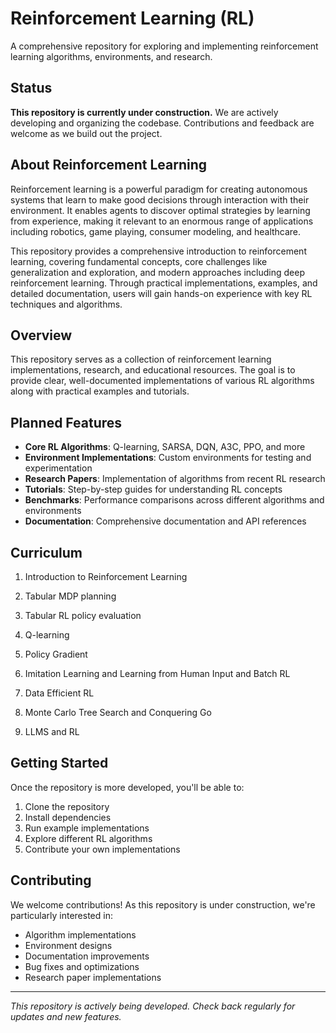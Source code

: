 # Reinforcement Learning (RL)

A comprehensive repository for exploring and implementing reinforcement learning algorithms, environments, and research.

## Status

**This repository is currently under construction.** We are actively developing and organizing the codebase. Contributions and feedback are welcome as we build out the project.

## About Reinforcement Learning

Reinforcement learning is a powerful paradigm for creating autonomous systems that learn to make good decisions through interaction with their environment. It enables agents to discover optimal strategies by learning from experience, making it relevant to an enormous range of applications including robotics, game playing, consumer modeling, and healthcare.

This repository provides a comprehensive introduction to reinforcement learning, covering fundamental concepts, core challenges like generalization and exploration, and modern approaches including deep reinforcement learning. Through practical implementations, examples, and detailed documentation, users will gain hands-on experience with key RL techniques and algorithms.



## Overview

This repository serves as a collection of reinforcement learning implementations, research, and educational resources. The goal is to provide clear, well-documented implementations of various RL algorithms along with practical examples and tutorials.

## Planned Features

- **Core RL Algorithms**: Q-learning, SARSA, DQN, A3C, PPO, and more
- **Environment Implementations**: Custom environments for testing and experimentation
- **Research Papers**: Implementation of algorithms from recent RL research
- **Tutorials**: Step-by-step guides for understanding RL concepts
- **Benchmarks**: Performance comparisons across different algorithms and environments
- **Documentation**: Comprehensive documentation and API references

## Curriculum

1. Introduction to Reinforcement Learning

2. Tabular MDP planning

3. Tabular RL policy evaluation

4. Q-learning

5. Policy Gradient

6. Imitation Learning and Learning from Human Input and Batch RL

7. Data Efficient RL 

8. Monte Carlo Tree Search and Conquering Go 

9. LLMS and RL

## Getting Started

Once the repository is more developed, you'll be able to:

1. Clone the repository
2. Install dependencies
3. Run example implementations
4. Explore different RL algorithms
5. Contribute your own implementations

## Contributing

We welcome contributions! As this repository is under construction, we're particularly interested in:

- Algorithm implementations
- Environment designs
- Documentation improvements
- Bug fixes and optimizations
- Research paper implementations

---

*This repository is actively being developed. Check back regularly for updates and new features.* 